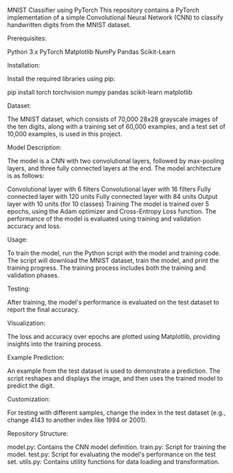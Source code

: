 MNIST Classifier using PyTorch
This repository contains a PyTorch implementation of a simple Convolutional Neural Network (CNN) to classify handwritten digits from the MNIST dataset.

Prerequisites:

Python 3.x
PyTorch
Matplotlib
NumPy
Pandas
Scikit-Learn

Installation:

Install the required libraries using pip:

pip install torch torchvision numpy pandas scikit-learn matplotlib

Dataset:

The MNIST dataset, which consists of 70,000 28x28 grayscale images of the ten digits, along with a training set of 60,000 examples, and a test set of 10,000 examples, is used in this project.

Model Description:

The model is a CNN with two convolutional layers, followed by max-pooling layers, and three fully connected layers at the end. The model architecture is as follows:

Convolutional layer with 6 filters
Convolutional layer with 16 filters
Fully connected layer with 120 units
Fully connected layer with 84 units
Output layer with 10 units (for 10 classes)
Training
The model is trained over 5 epochs, using the Adam optimizer and Cross-Entropy Loss function. The performance of the model is evaluated using training and validation accuracy and loss.

Usage:

To train the model, run the Python script with the model and training code. The script will download the MNIST dataset, train the model, and print the training progress. The training process includes both the training and validation phases.

Testing:

After training, the model's performance is evaluated on the test dataset to report the final accuracy.

Visualization:

The loss and accuracy over epochs are plotted using Matplotlib, providing insights into the training process.

Example Prediction:

An example from the test dataset is used to demonstrate a prediction. The script reshapes and displays the image, and then uses the trained model to predict the digit.

Customization:

For testing with different samples, change the index in the test dataset (e.g., change 4143 to another index like 1994 or 2001).

Repository Structure:

model.py: Contains the CNN model definition.
train.py: Script for training the model.
test.py: Script for evaluating the model's performance on the test set.
utils.py: Contains utility functions for data loading and transformation.
